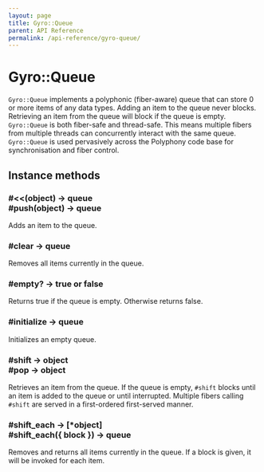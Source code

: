 ```yaml
---
layout: page
title: Gyro::Queue
parent: API Reference
permalink: /api-reference/gyro-queue/
---
```

# Gyro::Queue

`Gyro::Queue` implements a polyphonic (fiber-aware) queue that can store 0 or
more items of any data types. Adding an item to the queue never blocks.
Retrieving an item from the queue will block if the queue is empty.
`Gyro::Queue` is both fiber-safe and thread-safe. This means multiple fibers
from multiple threads can concurrently interact with the same queue.
`Gyro::Queue` is used pervasively across the Polyphony code base for
synchronisation and fiber control.

## Instance methods

### #&lt;&lt;(object) → queue<br>#push(object) → queue

Adds an item to the queue.

### #clear → queue

Removes all items currently in the queue.

### #empty? → true or false

Returns true if the queue is empty. Otherwise returns false.

### #initialize → queue

Initializes an empty queue.

### #shift → object<br>#pop → object

Retrieves an item from the queue. If the queue is empty, `#shift` blocks until
an item is added to the queue or until interrupted. Multiple fibers calling
`#shift` are served in a first-ordered first-served manner.

### #shift_each → [*object]<br>#shift_each({ block }) → queue

Removes and returns all items currently in the queue. If a block is given, it
will be invoked for each item.